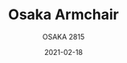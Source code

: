 ---
designer: "Cmp Design"
description: "Osaka%20is%20a%20collection%20of%20seatings%20with%20a%20strong%20graphic%20impact%20whose%20construction%20elements%20remind%20the%20linear%20features%20of%20an%20ideogram.%20Armchair%20with%20ash%20veneered%20plywood%20shell%2C%20solid%20ash%20wood%20frame%20and%20armrests."
image_primary: "img/Osaka_2815_01_zoom.jpg"
image_secondary: "img/Osaka_2815_02_zoom.jpg"
manufacturer: "Pedrali"
href: "https://www.pedrali.it/en/products/catalog/Chair-OSAKA-2815/"
subtitle: "OSAKA 2815"
tags: 
  - "Pedrali"
  - "Chairs"
title: "Osaka Armchair"
category: "Chairs"
slug: "/manufacturers/pedrali/chairs/cmp-design-osaka-armchair"
date: "2021-02-18"
---